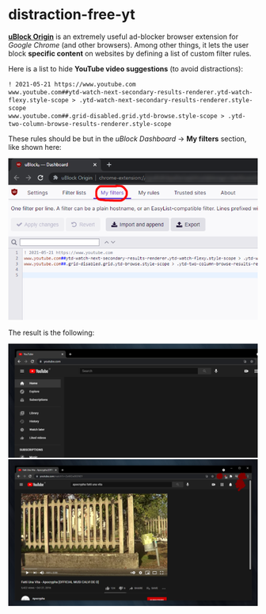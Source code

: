 # distraction-free-yt

[**uBlock Origin**](https://github.com/gorhill/uBlock) is an extremely useful ad-blocker browser extension for *Google Chrome* (and other browsers). Among other things, it lets the user block **specific content** on websites by defining a list of custom filter rules.

Here is a list to hide **YouTube video suggestions** (to avoid distractions):

```
! 2021-05-21 https://www.youtube.com
www.youtube.com##ytd-watch-next-secondary-results-renderer.ytd-watch-flexy.style-scope > .ytd-watch-next-secondary-results-renderer.style-scope
www.youtube.com##.grid-disabled.grid.ytd-browse.style-scope > .ytd-two-column-browse-results-renderer.style-scope
```

These rules should be but in the *uBlock Dashboard* &rarr; **My filters** section, like shown here:

![](img/screen-01.png)

The result is the following:

![](img/screen-02.png)
![](img/screen-03.png)
